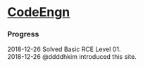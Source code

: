 # [CodeEngn](http://www.codeengn.com/)

### Progress
2018-12-26 Solved Basic RCE Level 01.  
2018-12-26 @ddddhkim introduced this site.